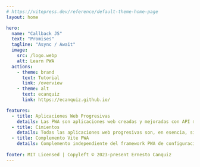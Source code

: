 ```yaml
---
# https://vitepress.dev/reference/default-theme-home-page
layout: home

hero:
  name: "Callback JS"
  text: "Promises"
  tagline: "Async / Await"
  image:
    src: /logo.webp
    alt: Learn PWA
  actions:
    - theme: brand
      text: Tutorial
      link: /overview
    - theme: alt
      text: ecanquiz
      link: https://ecanquiz.github.io/

features:
  - title: Aplicaciones Web Progresivas
    details: Las PWA son aplicaciones web creadas y mejoradas con API modernas para ofrecer capacidades, confiabilidad e instalación mejoradas y, al mismo tiempo, llegar a cualquier persona, en cualquier lugar y en cualquier dispositivo, todo con una única base de código.
  - title: Cimientos
    details: Todas las aplicaciones web progresivas son, en esencia, sitios web modernos, por lo que es importante que su sitio web tenga una base sólida en diseño responsivo, dispositivos móviles y todo lo primero, diseño intrínseco y rendimiento web.
  - title: Complemento Vite PWA
    details: Complemento independiente del framework PWA de configuración cero para Vite. El complemento de Vite funciona en diferentes frameworks SPA. Integraciones de PWA para Vite y el ecosistema.
    
footer: MIT Licensed | Copyleft © 2023-present Ernesto Canquiz
---
```


 
 



